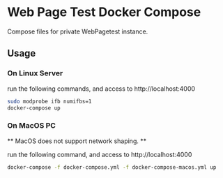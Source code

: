 # Web Page Test Docker Compose

Compose files for private WebPagetest instance.

## Usage

### On Linux Server

run the following commands, and access to http://localhost:4000
```bash
sudo modprobe ifb numifbs=1
docker-compose up
```

### On MacOS PC
** MacOS does not support network shaping. **

run the following command, and access to http://localhost:4000
```bash
docker-compose -f docker-compose.yml -f docker-compose-macos.yml up
```

